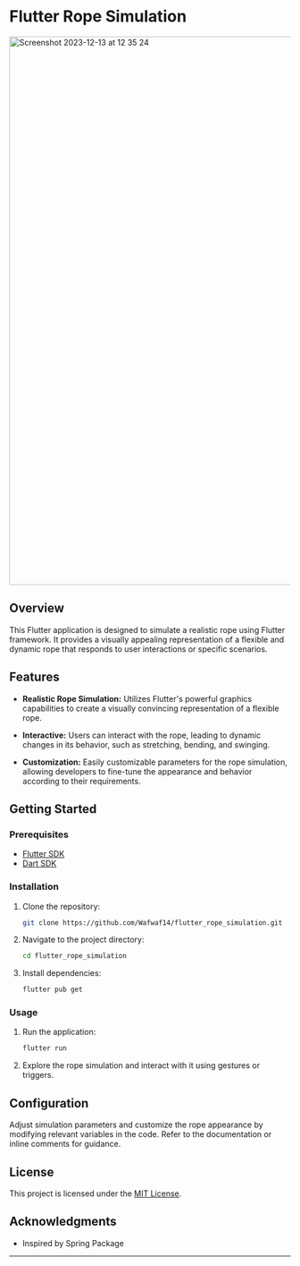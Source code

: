 # Flutter Rope Simulation
<img width="980" alt="Screenshot 2023-12-13 at 12 35 24" src="https://github.com/Wafwaf14/flutter_rope_simulation/assets/95526772/312bda25-dae2-444b-853d-c10aefbb3480">



## Overview

This Flutter application is designed to simulate a realistic rope using Flutter framework. It provides a visually appealing representation of a flexible and dynamic rope that responds to user interactions or specific scenarios.

## Features

- **Realistic Rope Simulation:** Utilizes Flutter's powerful graphics capabilities to create a visually convincing representation of a flexible rope.

- **Interactive:** Users can interact with the rope, leading to dynamic changes in its behavior, such as stretching, bending, and swinging.

- **Customization:** Easily customizable parameters for the rope simulation, allowing developers to fine-tune the appearance and behavior according to their requirements.

## Getting Started

### Prerequisites

- [Flutter SDK](https://flutter.dev/docs/get-started/install)
- [Dart SDK](https://dart.dev/get-dart)

### Installation

1. Clone the repository:

    ```bash
    git clone https://github.com/Wafwaf14/flutter_rope_simulation.git
    ```

2. Navigate to the project directory:

    ```bash
    cd flutter_rope_simulation
    ```

3. Install dependencies:

    ```bash
    flutter pub get
    ```

### Usage

1. Run the application:

    ```bash
    flutter run
    ```

2. Explore the rope simulation and interact with it using gestures or triggers.

## Configuration

Adjust simulation parameters and customize the rope appearance by modifying relevant variables in the code. Refer to the documentation or inline comments for guidance.

## License

This project is licensed under the [MIT License](LICENSE).

## Acknowledgments

- Inspired by Spring Package

---
